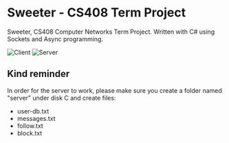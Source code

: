 # Sweeter - CS408 Term Project
Sweeter, CS408 Computer Networks Term Project. Written with C# using Sockets and Async programming.

![Client](https://i.ibb.co/K5x7NZt/Screenshot-200.png)
![Server](https://i.ibb.co/D96L2XG/Screenshot-201.png)

## Kind reminder
In order for the server to work, please make sure you create a folder named "server" under disk C and create files:
- user-db.txt
- messages.txt
- follow.txt
- block.txt
